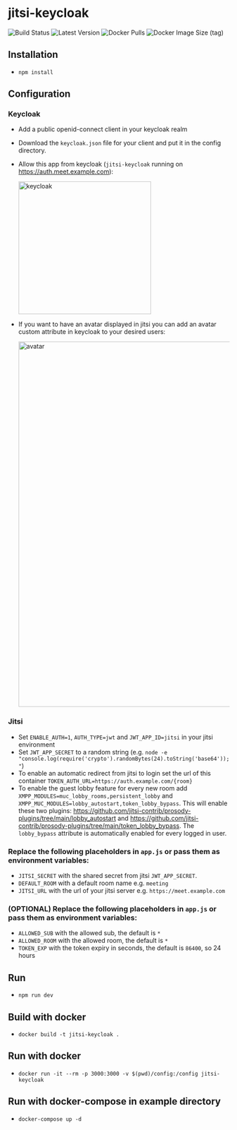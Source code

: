 # jitsi-keycloak

![Build Status](https://img.shields.io/github/actions/workflow/status/d3473r/jitsi-keycloak/docker-image.yml)
![Latest Version](https://img.shields.io/github/v/tag/d3473r/jitsi-keycloak?label=Latest%20Version)
![Docker Pulls](https://img.shields.io/docker/pulls/d3473r/jitsi-keycloak)
![Docker Image Size (tag)](https://img.shields.io/docker/image-size/d3473r/jitsi-keycloak/latest)

## Installation

- `npm install`

## Configuration

### Keycloak

- Add a public openid-connect client in your keycloak realm
- Download the `keycloak.json` file for your client and put it in the config directory.
- Allow this app from keycloak (`jitsi-keycloak` running on https://auth.meet.example.com):
  
  <img width="301" alt="keycloak" src="https://user-images.githubusercontent.com/10356892/120615016-20b79380-c458-11eb-86cf-a70864319aae.png">

- If you want to have an avatar displayed in jitsi you can add an avatar custom attribute in keycloak to your desired users:
  
  <img width="828" alt="avatar" src="https://user-images.githubusercontent.com/10356892/120669103-6e9bbe00-c48f-11eb-888e-c4da3011f8ea.png">

### Jitsi

- Set `ENABLE_AUTH=1`, `AUTH_TYPE=jwt` and `JWT_APP_ID=jitsi` in your jitsi environment
- Set `JWT_APP_SECRET` to a random string (e.g. `node -e "console.log(require('crypto').randomBytes(24).toString('base64'));"`)
- To enable an automatic redirect from jitsi to login set the url of this container `TOKEN_AUTH_URL=https://auth.example.com/{room}`
- To enable the guest lobby feature for every new room add `XMPP_MODULES=muc_lobby_rooms,persistent_lobby` and `XMPP_MUC_MODULES=lobby_autostart,token_lobby_bypass`. This will enable these two plugins: https://github.com/jitsi-contrib/prosody-plugins/tree/main/lobby_autostart and https://github.com/jitsi-contrib/prosody-plugins/tree/main/token_lobby_bypass. The `lobby_bypass` attribute is automatically enabled for every logged in user.

### Replace the following placeholders in `app.js` or pass them as environment variables:

- `JITSI_SECRET` with the shared secret from jitsi `JWT_APP_SECRET`.
- `DEFAULT_ROOM` with a default room name e.g. `meeting`
- `JITSI_URL` with the url of your jitsi server e.g. `https://meet.example.com`

### (OPTIONAL) Replace the following placeholders in `app.js` or pass them as environment variables:
- `ALLOWED_SUB` with the allowed sub, the default is `*`
- `ALLOWED_ROOM` with the allowed room, the default is `*`
- `TOKEN_EXP` with the token expiry in seconds, the default is `86400`, so 24 hours

## Run

- `npm run dev`

## Build with docker

- `docker build -t jitsi-keycloak .`

## Run with docker

- `docker run -it --rm -p 3000:3000 -v $(pwd)/config:/config jitsi-keycloak`

## Run with docker-compose in example directory

- `docker-compose up -d`
